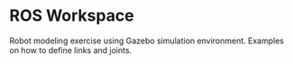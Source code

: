 # ROS Workspace

Robot modeling exercise using Gazebo simulation environment. Examples on how to define links and joints.
